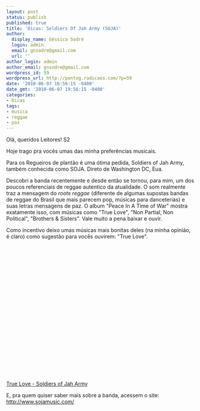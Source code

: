```yaml
---
layout: post
status: publish
published: true
title: 'Dicas: Soldiers Of Jah Army (SOJA)'
author:
  display_name: Géssica Sodré
  login: admin
  email: gnsodre@gmail.com
  url: ''
author_login: admin
author_email: gnsodre@gmail.com
wordpress_id: 59
wordpress_url: http://pontog.radicaos.com/?p=59
date: '2010-06-07 16:56:15 -0400'
date_gmt: '2010-06-07 19:56:15 -0400'
categories:
- Dicas
tags:
- musica
- reggae
- paz
---
```

<p>Olá, queridos Leitores! S2</p>
<p>Hoje trago pra vocês umas das minha preferências musicais.</p>
<p>Para os Regueiros de plantão é uma ótima pedida, Soldiers of Jah Army, também conhecida como SOJA. Direto de Washington DC, Eua.</p>
<p>Descobri a banda recentemente e desde então se tornou, para mim, um dos poucos referenciais de reggae autentico da atualidade. O som realmente traz a mensagem do <em>roots reggae</em> (diferente de algumas supostas bandas de reggae do Brasil que mais parecem pop, músicas para danceterias) e suas letras mensagens de paz. O album "Peace In A Time of War" mostra exatamente isso, com músicas como "True Love", "Non Partial, Non Political", "Brothers &amp; Sisters". Vale muito a pena baixar e ouvir.</p>
<p>Como incentivo deixo umas músicas mais bonitas deles (na minha opinião, é claro) como sugestão para vocês ouvirem: "True Love".</p>
<p><object style="width: 425px; height: 350px;" classid="clsid:d27cdb6e-ae6d-11cf-96b8-444553540000" width="425" height="350" codebase="http://download.macromedia.com/pub/shockwave/cabs/flash/swflash.cab#version=6,0,40,0"><param name="src" value="http://www.youtube.com/v/iGD6kuMychg&amp;feature" /><embed style="width: 425px; height: 350px;" type="application/x-shockwave-flash" width="425" height="350" src="http://www.youtube.com/v/iGD6kuMychg&amp;feature"></embed></object></p>
<p><a href="http://pontog.radicaos.com/wp-content/uploads/2010/06/Soldiers_of_Jah_Army__SOJA__-_.mp3">True Love - Soldiers of Jah Army</a></p>
<p>E, pra quem quiser saber mais sobre a banda, acessem o site: <a title="SOJA" href="http://www.sojamusic.com/" target="_blank">http://www.sojamusic.com/</a></p>

